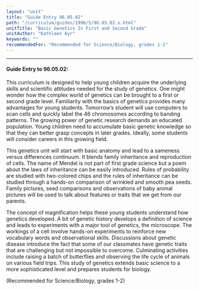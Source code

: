 ```yaml
---
layout: "unit"
title: "Guide Entry 96.05.02"
path: "/curriculum/guides/1996/5/96.05.02.x.html"
unitTitle: "Basic Genetics In First and Second Grade"
unitAuthor: "Kathleen Ayr"
keywords: ""
recommendedFor: "Recommended for Science/Biology, grades 1-2"
---
```

<body>
<hr/>
<h4>
Guide Entry to 96.05.02:
</h4>
This curriculum is designed to help young children acquire the underlying skills and scientific attitudes needed for the study of genetics. One might wonder how the complex world of genetics can be brought to a first or second grade level. Familiarity with the basics of genetics provides many advantages for young students. Tomorrow’s student will use computers to scan cells and quickly label the 46 chromosomes according to banding patterns. The growing power of genetic research demands an educated population. Young children need to accumulate basic genetic knowledge so that they can better grasp concepts in later grades. Ideally, some students will consider careers in this growing field.
<p>
This genetics unit will start with basic anatomy and lead to a sameness versus differences continuum. It blends family inheritance and reproduction of cells. The name of Mendel is not part of first grade science but a poem about the laws of inheritance can be easily introduced. Rules of probability are studied with two-colored chips and the rules of inheritance can be studied through a hands-on comparison of wrinkled and smooth pea seeds. Family pictures, seed comparisons and observations of baby animal pictures will be used to talk about features or traits that we get from our parents.
</p>
<p>
The concept of magnification helps these young students understand how genetics developed. A bit of genetic history develops a definition of science and leads to experiments with a major tool of genetics, the microscope. The workings of a cell involve hands-on experiments to reinforce new vocabulary words and observational skills. Discussions about genetic disease introduce the fact that some of our classmates have genetic traits that are challenging but not impossible to overcome. Culminating activities include raising a batch of butterflies and observing the life cycle of animals on various field trips. This study of genetics extends basic science to a more sophisticated level and prepares students for biology.
</p>
<p>
(Recommended for Science/Biology, grades 1-2)
</p>
</body>